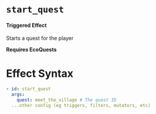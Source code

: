 # `start_quest`

#### Triggered Effect

Starts a quest for the player

**Requires EcoQuests**

# Effect Syntax

```yaml
- id: start_quest
  args:
    quest: meet_the_village # The quest ID
  ...other config (eg triggers, filters, mutators, etc)
```
